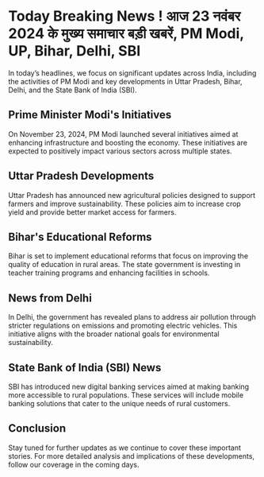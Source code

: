 # Today Breaking News ! आज 23 नवंबर 2024 के मुख्य समाचार बड़ी खबरें, PM Modi, UP, Bihar, Delhi, SBI

In today’s headlines, we focus on significant updates across India, including the activities of PM Modi and key developments in Uttar Pradesh, Bihar, Delhi, and the State Bank of India (SBI).

## Prime Minister Modi's Initiatives

On November 23, 2024, PM Modi launched several initiatives aimed at enhancing infrastructure and boosting the economy. These initiatives are expected to positively impact various sectors across multiple states.

## Uttar Pradesh Developments

Uttar Pradesh has announced new agricultural policies designed to support farmers and improve sustainability. These policies aim to increase crop yield and provide better market access for farmers.

## Bihar's Educational Reforms

Bihar is set to implement educational reforms that focus on improving the quality of education in rural areas. The state government is investing in teacher training programs and enhancing facilities in schools.

## News from Delhi

In Delhi, the government has revealed plans to address air pollution through stricter regulations on emissions and promoting electric vehicles. This initiative aligns with the broader national goals for environmental sustainability.

## State Bank of India (SBI) News

SBI has introduced new digital banking services aimed at making banking more accessible to rural populations. These services will include mobile banking solutions that cater to the unique needs of rural customers.

## Conclusion

Stay tuned for further updates as we continue to cover these important stories. For more detailed analysis and implications of these developments, follow our coverage in the coming days.